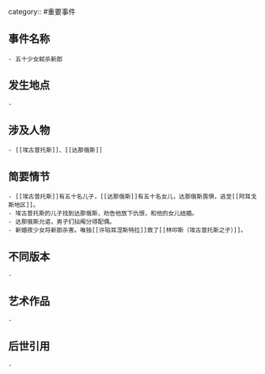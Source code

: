 category:: #重要事件
## 事件名称
	- 五十少女弑杀新郎
## 发生地点
	-
## 涉及人物
	- [[埃古普托斯]]、[[达那俄斯]]
## 简要情节
	- [[埃古普托斯]]有五十名儿子，[[达那俄斯]]有五十名女儿，达那俄斯畏惧，逃至[[阿耳戈斯地区]]。
	- 埃古普托斯的儿子找到达那俄斯，劝告他放下仇恨，和他的女儿结婚。
	- 达那俄斯允诺，男子们拈阄分得配偶。
	- 新婚夜少女将新郎杀害。唯独[[许珀耳涅斯特拉]]救了[[林叩斯（埃古普托斯之子）]]。
## 不同版本
	-
## 艺术作品
	-
## 后世引用
	-
